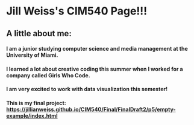 # Jill Weiss's CIM540 Page!!!

## A little about me:

#### I am a junior studying computer science and media management at the University of Miami. 
#### I learned a lot about creative coding this summer when I worked for a company called Girls Who Code. 
#### I am very excited to work with data visualization this semester!

#### This is my final project: https://jillianweiss.github.io/CIM540/Final/FinalDraft2/p5/empty-example/index.html

